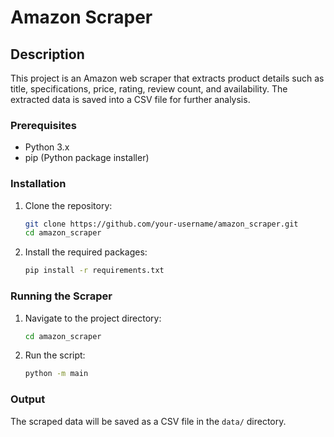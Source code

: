 # Amazon Scraper

## Description
This project is an Amazon web scraper that extracts product details such as title, specifications, price, rating, review count, and availability. The extracted data is saved into a CSV file for further analysis.

### Prerequisites
- Python 3.x
- pip (Python package installer)

### Installation
1. Clone the repository:
    ```bash
    git clone https://github.com/your-username/amazon_scraper.git
    cd amazon_scraper
    ```
2. Install the required packages:
    ```bash
    pip install -r requirements.txt
    ```

### Running the Scraper
1. Navigate to the project directory:
    ```bash
    cd amazon_scraper
    ```
2. Run the script:
    ```bash
    python -m main
    ```

### Output
The scraped data will be saved as a CSV file in the `data/` directory.
